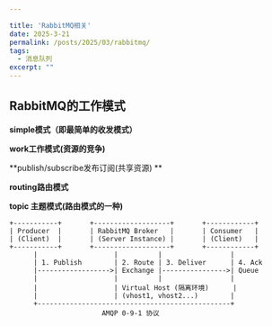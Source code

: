 ```yaml
---

title: 'RabbitMQ相关'
date: 2025-3-21
permalink: /posts/2025/03/rabbitmq/
tags:
  - 消息队列
excerpt: "" 
---
```


## RabbitMQ的工作模式

**simple模式（即最简单的收发模式）**

**work工作模式(资源的竞争)**

**publish/subscribe发布订阅(共享资源) **

**routing路由模式**

**topic 主题模式(路由模式的一种)**

```
+-----------+       +-------------------+       +------------+
| Producer  |       | RabbitMQ Broker   |       | Consumer   |
| (Client)  |       | (Server Instance) |       | (Client)   |
+-----------+       +-------------------+       +------------+
      |                   |          |                 |
      | 1. Publish        | 2. Route | 3. Deliver      | 4. Ack
      |------------------>| Exchange |---------------->| Queue
      |                   |          |                 |
      |                   | Virtual Host (隔离环境)      |
      |                   | (vhost1, vhost2...)        |
      +------------------------------------------------+
                       AMQP 0-9-1 协议
```

